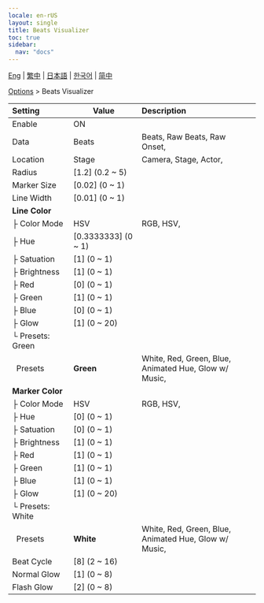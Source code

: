 ```yaml
---
locale: en-rUS
layout: single
title: Beats Visualizer
toc: true
sidebar:
  nav: "docs"
---
```

[Eng](/dancexr/menu/2025.4/stage/beats_visualizer) | [繁中](/tw/dancexr/menu/2025.4/stage/beats_visualizer) | [日本語](/jp/dancexr/menu/2025.4/stage/beats_visualizer) | [한국어](/kr/dancexr/menu/2025.4/stage/beats_visualizer) | [简中](/zh/dancexr/menu/2025.4/stage/beats_visualizer)

[Options](../menu#Options) > Beats Visualizer



| Setting | Value | Description |
| :--- | --- | :--- |
| Enable | ON | 
| Data | Beats | Beats, Raw Beats, Raw Onset, 
| Location | Stage | Camera, Stage, Actor, 
| Radius | [1.2] (0.2 ~ 5) | 
| Marker Size | [0.02] (0 ~ 1) | 
| Line Width | [0.01] (0 ~ 1) | 
| **Line Color** | | 
| ├&nbsp;Color Mode | HSV | RGB, HSV, 
| ├&nbsp;Hue | [0.3333333] (0 ~ 1) | 
| ├&nbsp;Satuation | [1] (0 ~ 1) | 
| ├&nbsp;Brightness | [1] (0 ~ 1) | 
| ├&nbsp;Red | [0] (0 ~ 1) | 
| ├&nbsp;Green | [1] (0 ~ 1) | 
| ├&nbsp;Blue | [0] (0 ~ 1) | 
| ├&nbsp;Glow | [1] (0 ~ 20) | 
| └&nbsp;Presets: Green || 
| &nbsp;&nbsp;Presets | **Green** | White, Red, Green, Blue, Animated Hue, Glow w/ Music,  |
| **Marker Color** | | 
| ├&nbsp;Color Mode | HSV | RGB, HSV, 
| ├&nbsp;Hue | [0] (0 ~ 1) | 
| ├&nbsp;Satuation | [0] (0 ~ 1) | 
| ├&nbsp;Brightness | [1] (0 ~ 1) | 
| ├&nbsp;Red | [1] (0 ~ 1) | 
| ├&nbsp;Green | [1] (0 ~ 1) | 
| ├&nbsp;Blue | [1] (0 ~ 1) | 
| ├&nbsp;Glow | [1] (0 ~ 20) | 
| └&nbsp;Presets: White || 
| &nbsp;&nbsp;Presets | **White** | White, Red, Green, Blue, Animated Hue, Glow w/ Music,  |
| Beat Cycle | [8] (2 ~ 16) | 
| Normal Glow | [1] (0 ~ 8) | 
| Flash Glow | [2] (0 ~ 8) | 
